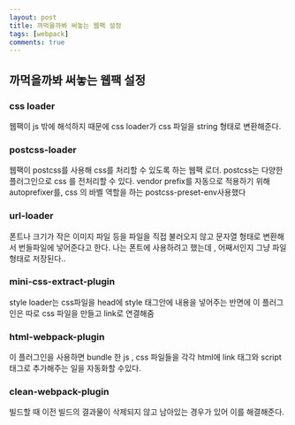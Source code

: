 ```yaml
---
layout: post
title: 까먹을까봐 써놓는 웹팩 설정
tags: [webpack]
comments: true
---
```


## 까먹을까봐 써놓는 웹팩 설정

### css loader

웹팩이 js 밖에 해석하지 때문에 css loader가 css 파일을 string 형태로 변환해준다.

### postcss-loader

웹팩이 postcss를 사용해 css를 처리할 수 있도록 하는 웹팩 로더. postcss는 다양한 플러그인으로 css 를 전처리할 수 있다. vendor prefix를 자동으로 적용하기 위해 autoprefixer를, css 의 바벨 역할을 하는 postcss-preset-env사용했다

### url-loader

폰트나 크기가 작은 이미지 파일 등을 파일을 직접 불러오지 않고 문자열 형태로 변환해서 번들파일에 넣어준다고 한다. 나는 폰트에 사용하려고 했는데 , 어째서인지 그냥 파일형태로 저장된다..

### mini-css-extract-plugin

style loader는 css파일을 head에 style 태그안에 내용을 넣어주는 반면에 이 플러그인은 따로 css 파일을 만들고 link로 연결해줌

### html-webpack-plugin

이 플러그인을 사용하면 bundle 한 js , css 파일들을 각각 html에 link 태그와 script 태그로 추가해주는 일을 자동화할 수있다.

### clean-webpack-plugin

빌드할 때 이전 빌드의 결과물이 삭제되지 않고 남아있는 경우가 있어 이를 해결해준다.
